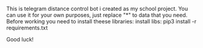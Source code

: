 This is telegram distance control bot i created as my school project. You can use it for your own purposes, just replace "*" to data that you need.
Before working you need to install theese libraries:
install libs: 
pip3 install -r requirements.txt


Good luck!
